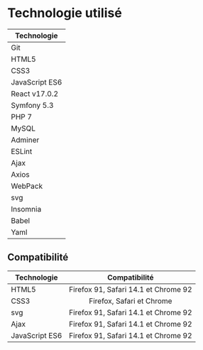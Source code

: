 # Technologie utilisé

| Technologie    |
|----------------|
| Git            |
| HTML5          |
| CSS3           |
| JavaScript ES6 |
| React v17.0.2  |
| Symfony 5.3    |
| PHP 7          |
| MySQL          |
| Adminer        |
| ESLint         |
| Ajax           |
| Axios          |
| WebPack        |
| svg            |
| Insomnia       |
| Babel          |
| Yaml           |

## Compatibilité

| Technologie    |            Compatibilité             |
|----------------|:------------------------------------:|
| HTML5          | Firefox 91, Safari 14.1 et Chrome 92 |
| CSS3           |      Firefox, Safari et Chrome       |
| svg            | Firefox 91, Safari 14.1 et Chrome 92 |
| Ajax           | Firefox 91, Safari 14.1 et Chrome 92 |
| JavaScript ES6 | Firefox 91, Safari 14.1 et Chrome 92 |